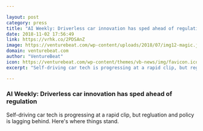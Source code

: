 ```yaml
---

layout: post
category: press
title: "AI Weekly: Driverless car innovation has sped ahead of regulation"
date: 2018-11-02 17:56:49
link: https://vrhk.co/2PDSAnZ
image: https://venturebeat.com/wp-content/uploads/2018/07/img12-magic.jpg?fit=3840%2C2560&strip=all
domain: venturebeat.com
author: "VentureBeat"
icon: https://venturebeat.com/wp-content/themes/vb-news/img/favicon.ico
excerpt: "Self-driving car tech is progressing at a rapid clip, but regluation and policy is lagging behind. Here's where things stand."

---
```


### AI Weekly: Driverless car innovation has sped ahead of regulation

Self-driving car tech is progressing at a rapid clip, but regluation and policy is lagging behind. Here's where things stand.